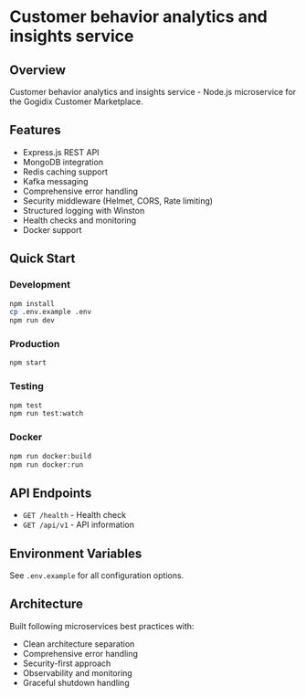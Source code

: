 # Customer behavior analytics and insights service

## Overview
Customer behavior analytics and insights service - Node.js microservice for the Gogidix Customer Marketplace.

## Features
- Express.js REST API
- MongoDB integration
- Redis caching support
- Kafka messaging
- Comprehensive error handling
- Security middleware (Helmet, CORS, Rate limiting)
- Structured logging with Winston
- Health checks and monitoring
- Docker support

## Quick Start

### Development
```bash
npm install
cp .env.example .env
npm run dev
```

### Production
```bash
npm start
```

### Testing
```bash
npm test
npm run test:watch
```

### Docker
```bash
npm run docker:build
npm run docker:run
```

## API Endpoints
- `GET /health` - Health check
- `GET /api/v1` - API information

## Environment Variables
See `.env.example` for all configuration options.

## Architecture
Built following microservices best practices with:
- Clean architecture separation
- Comprehensive error handling
- Security-first approach
- Observability and monitoring
- Graceful shutdown handling
